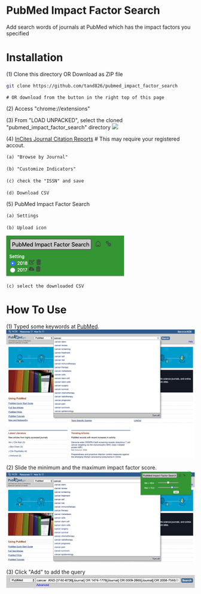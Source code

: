 # PubMed Impact Factor Search
Add search words of journals at PubMed which has the impact factors you specified

# Installation

(1) Clone this directory OR Download as ZIP file
```bash
git clone https://github.com/tand826/pubmed_impact_factor_search
```

```
# OR download from the button in the right top of this page
```

(2) Access "chrome://extensions"

(3) From "LOAD UNPACKED", select the cloned "pubmed_impact_factor_search" directory
<img src="https://developer.chrome.com/static/images/get_started/load_extension.png">

(4) <a href="https://jcr.clarivate.com/JCRLandingPageAction.action">InCites Journal Citation Reports</a> # This may require your registered accout.

 	(a) "Browse by Journal"

	(b) "Customize Indicators"

	(c) check the "ISSN" and save

	(d) Download CSV

(5) PubMed Impact Factor Search

	(a) Settings

	(b) Upload icon
![upload](images/upload.png)

	(c) select the downloaded CSV

# How To Use
(1) Typed some keywords at <a href="https://www.ncbi.nlm.nih.gov/pubmed/">PubMed</a>.
![pubmed](images/pubmed.png)

(2) Slide the minimum and the maximum impact factor score.
![slide](images/slide.png)

(3) Click "Add" to add the query
![added](images/added.png)
